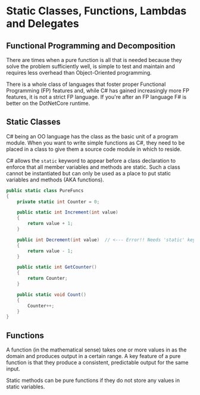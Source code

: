 # Static Classes, Functions, Lambdas and Delegates

## Functional Programming and Decomposition
There are times when a pure function is all that is needed because they solve
the problem sufficiently well, is simple to test and maintain and requires
less overhead than Object-Oriented programming.

There is a whole class of languages that foster proper Functional Programming (FP) features
and, while C# has gained increasingly more FP features, it is not a strict FP language.
If you're after an FP language F# is better on the DotNetCore runtime.

## Static Classes
C# being an OO language has the class as the basic unit of a program module.
When you want to write simple functions as C#, they need to be placed in a class
to give them a source code module in which to reside.

C# allows the `static` keyword to appear before a class declaration to enforce
that all member variables and methods are static.  Such a class cannot be instantiated
but can only be used as a place to put static variables and methods (AKA functions).

```CS
public static class PureFuncs
{
    private static int Counter = 0;

    public static int Increment(int value)
    {
        return value + 1;
    }

    public int Decrement(int value)  // <--- Error!! Needs 'static' keyword
    {
        return value - 1;
    }

    public static int GetCounter()
    {
        return Counter;
    }

    public static void Count()
    {
        Counter++;
    }
}
```

## Functions
A function (in the mathematical sense) takes one or more values in as the domain
and produces output in a certain range.  A key feature of a pure function is that
they produce a consistent, predictable output for the same input.

Static methods can be pure functions if they do not store any values in static variables.